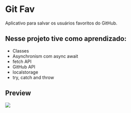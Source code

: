 # Git Fav

 Aplicativo para salvar os usuários favoritos do GitHub.
 
 ## Nesse projeto tive como aprendizado:
 
- Classes
- Asynchronism com async await
- fetch API
- GitHub API
- localstorage
- try, catch and throw

## Preview

<img src="https://user-images.githubusercontent.com/103150670/199750306-2c59fc07-b780-4ce1-bc3c-77e8d4f99792.png" />

